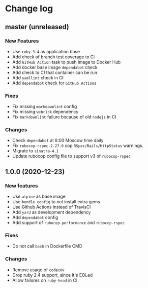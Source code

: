 # Change log

## master (unreleased)

### New Features

* Use `ruby-3.4` as application base
* Add check of branch test coverage to CI
* Add `GitHub Action` task to push image to Docker Hub
* Add docker base image `dependabot` check
* Add check to CI that container can be run
* Add `yamllint` check in CI
* Add `dependabot` check for `GitHub Actions`

### Fixes

* Fix missing `markdownlint` config
* Fix missing `webrick` dependency
* Fix `markdownlint` failure because of old `nodejs` in CI

### Changes

* Check `dependabot` at 8:00 Moscow time daily
* Fix `rubocop-rspec-2.27.0` cop `RSpec/Rails/HttpStatus` warnings.
* Migrate to `sinatra-4.1`
* Update rubocop config file to support v3 of `rubocop-rspec`

## 1.0.0 (2020-12-23)

### New features

* Use `alpine` as base image
* Use `bundle config` to not install extra gems
* Use Github Actions instead of TravisCI
* Add `yard` as development dependency
* Add `dependabot` config
* Add support of `rubocop-performance` and `rubocop-rspec`

### Fixes

* Do not call `bash` in Dockerfile CMD

### Changes

* Remove usage of `codecov`
* Drop ruby 2.4 support, since it's EOLed
* Allow failures on `ruby-head` in CI
